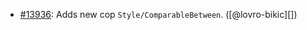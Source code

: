 * [#13936](https://github.com/rubocop/rubocop/pull/13936): Adds new cop `Style/ComparableBetween`. ([@lovro-bikic][])

